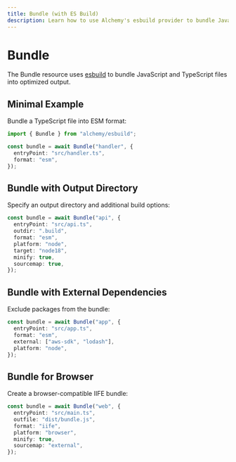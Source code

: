 ```yaml
---
title: Bundle (with ES Build)
description: Learn how to use Alchemy's esbuild provider to bundle JavaScript and TypeScript code for your serverless functions and web applications.
---
```


# Bundle

The Bundle resource uses [esbuild](https://esbuild.github.io/) to bundle JavaScript and TypeScript files into optimized output.

## Minimal Example

Bundle a TypeScript file into ESM format:

```ts
import { Bundle } from "alchemy/esbuild";

const bundle = await Bundle("handler", {
  entryPoint: "src/handler.ts",
  format: "esm",
});
```

## Bundle with Output Directory

Specify an output directory and additional build options:

```ts
const bundle = await Bundle("api", {
  entryPoint: "src/api.ts",
  outdir: ".build",
  format: "esm",
  platform: "node",
  target: "node18",
  minify: true,
  sourcemap: true,
});
```

## Bundle with External Dependencies

Exclude packages from the bundle:

```ts
const bundle = await Bundle("app", {
  entryPoint: "src/app.ts",
  format: "esm",
  external: ["aws-sdk", "lodash"],
  platform: "node",
});
```

## Bundle for Browser

Create a browser-compatible IIFE bundle:

```ts
const bundle = await Bundle("web", {
  entryPoint: "src/main.ts",
  outfile: "dist/bundle.js",
  format: "iife",
  platform: "browser",
  minify: true,
  sourcemap: "external",
});
```
